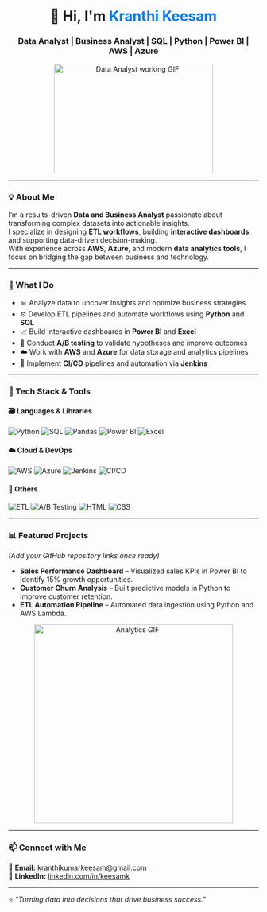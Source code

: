 <!-- Header -->
<h1 align="center">👋 Hi, I'm <span style="color:#0078ff;">Kranthi Keesam</span></h1>
<h3 align="center">Data Analyst | Business Analyst | SQL | Python | Power BI | AWS | Azure</h3>

<p align="center">
  <img src="https://media.giphy.com/media/qgQUggAC3Pfv687qPC/giphy.gif" width="320" height="220" alt="Data Analyst working GIF"/>
</p>

---

### 💡 About Me
I’m a results-driven **Data and Business Analyst** passionate about transforming complex datasets into actionable insights.  
I specialize in designing **ETL workflows**, building **interactive dashboards**, and supporting data-driven decision-making.  
With experience across **AWS**, **Azure**, and modern **data analytics tools**, I focus on bridging the gap between business and technology.  

---

### 🧠 What I Do
- 📊 Analyze data to uncover insights and optimize business strategies  
- ⚙️ Develop ETL pipelines and automate workflows using **Python** and **SQL**  
- 📈 Build interactive dashboards in **Power BI** and **Excel**  
- 🧪 Conduct **A/B testing** to validate hypotheses and improve outcomes  
- ☁️ Work with **AWS** and **Azure** for data storage and analytics pipelines  
- 🚀 Implement **CI/CD** pipelines and automation via **Jenkins**  

---

### 🧰 Tech Stack & Tools

#### 🗃️ Languages & Libraries  
![Python](https://img.shields.io/badge/Python-3776AB?style=for-the-badge&logo=python&logoColor=white)
![SQL](https://img.shields.io/badge/SQL-003B57?style=for-the-badge&logo=postgresql&logoColor=white)
![Pandas](https://img.shields.io/badge/Pandas-150458?style=for-the-badge&logo=pandas&logoColor=white)
![Power BI](https://img.shields.io/badge/Power%20BI-F2C811?style=for-the-badge&logo=power-bi&logoColor=black)
![Excel](https://img.shields.io/badge/Excel-217346?style=for-the-badge&logo=microsoft-excel&logoColor=white)

#### ☁️ Cloud & DevOps  
![AWS](https://img.shields.io/badge/AWS-FF9900?style=for-the-badge&logo=amazon-aws&logoColor=white)
![Azure](https://img.shields.io/badge/Azure-0078D4?style=for-the-badge&logo=microsoft-azure&logoColor=white)
![Jenkins](https://img.shields.io/badge/Jenkins-D24939?style=for-the-badge&logo=jenkins&logoColor=white)
![CI/CD](https://img.shields.io/badge/CI%2FCD-000000?style=for-the-badge&logo=github-actions&logoColor=white)

#### 🧰 Others  
![ETL](https://img.shields.io/badge/ETL-007396?style=for-the-badge)
![A/B Testing](https://img.shields.io/badge/A%2FB%20Testing-FF4500?style=for-the-badge)
![HTML](https://img.shields.io/badge/HTML5-E34F26?style=for-the-badge&logo=html5&logoColor=white)
![CSS](https://img.shields.io/badge/CSS3-1572B6?style=for-the-badge&logo=css3&logoColor=white)

---

### 📊 Featured Projects  
*(Add your GitHub repository links once ready)*  
- **Sales Performance Dashboard** – Visualized sales KPIs in Power BI to identify 15% growth opportunities.  
- **Customer Churn Analysis** – Built predictive models in Python to improve customer retention.  
- **ETL Automation Pipeline** – Automated data ingestion using Python and AWS Lambda.  

<p align="center">
  <img src="https://media.giphy.com/media/f9XgHHnPnDjOF1hWpl/giphy.gif" width="400" alt="Analytics GIF"/>
</p>

---

### 📫 Connect with Me  
📧 **Email:** [kranthikumarkeesam@gmail.com](mailto:kranthikumarkeesam@gmail.com)  
🔗 **LinkedIn:** [linkedin.com/in/keesamk](https://www.linkedin.com/in/keesamk/)  

---

⭐️ *"Turning data into decisions that drive business success."*
